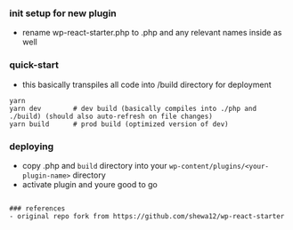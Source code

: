 ### init setup for new plugin
- rename wp-react-starter.php to <your-plugin-name>.php and any relevant names inside as well

### quick-start
- this basically transpiles all code into /build directory for deployment
```
yarn
yarn dev        # dev build (basically compiles into ./php and ./build) (should also auto-refresh on file changes)
yarn build      # prod build (optimized version of dev)
```

### deploying
- copy <your-plugin-name>.php and `build` directory into your `wp-content/plugins/<your-plugin-name>` directory
- activate plugin and youre good to go
```

### references
- original repo fork from https://github.com/shewa12/wp-react-starter